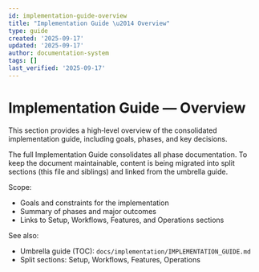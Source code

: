 ```yaml
---
id: implementation-guide-overview
title: "Implementation Guide \u2014 Overview"
type: guide
created: '2025-09-17'
updated: '2025-09-17'
author: documentation-system
tags: []
last_verified: '2025-09-17'
---
```


# Implementation Guide — Overview

This section provides a high‑level overview of the consolidated implementation guide, including goals, phases, and key decisions.

The full Implementation Guide consolidates all phase documentation. To keep the document maintainable, content is being migrated into split sections (this file and siblings) and linked from the umbrella guide.

Scope:
- Goals and constraints for the implementation
- Summary of phases and major outcomes
- Links to Setup, Workflows, Features, and Operations sections

See also:
- Umbrella guide (TOC): `docs/implementation/IMPLEMENTATION_GUIDE.md`
- Split sections: Setup, Workflows, Features, Operations
